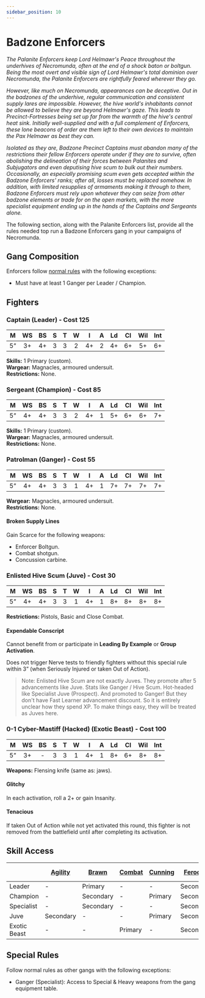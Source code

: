 ```yaml
---
sidebar_position: 10
---
```


# Badzone Enforcers

_The Palanite Enforcers keep Lord Helmawr's Peace throughout the underhives of Necromunda, often at the end of a shock baton or boltgun. Being the most overt and visible sign of Lord Helmawr's total dominion over Necromunda, the Palanite Enforcers are rightfully feared wherever they go._

_However, like much on Necromunda, appearances can be deceptive. Out in the badzones of the underhive, regular communication and consistent supply lares are impossible. However, the hive world's inhabitants cannot be allowed to believe they are beyond Helmawr's gaze. This leads to Precinct-Fortresses being set up far from the warmth of the hive's central heat sink. Initially well-supplied and with a full complement of Enforcers, these lone beacons of order are them left to their own devices to maintain the Pax Helmawr as best they can._

_Isolated as they are, Badzone Precinct Captains must abandon many of the restrictions their fellow Enforcers operate under if they are to survive, often abolishing the delineation of their forces between Palanites and Subjugators and even deputising hive scum to bulk out their numbers. Occasionally, an especially promising scum even gets accepted within the Badzone Enforcers' ranks; after all, losses must be replaced somehow. In addition, with limited resupplies of armaments making it through to them, Badzone Enforcers must rely upon whatever they can seize from other badzone elements or trade for on the open markets, with the more specialist equipment ending up in the hands of the Captains and Sergeants alone._

The following section, along with the Palanite Enforcers list, provide all the rules needed top run a Badzone Enforcers gang in your campaigns of Necromunda.

## Gang Composition

Enforcers follow [normal rules](core-gang-creation.md) with the following exceptions:

- Must have at least 1 Ganger per Leader / Champion.

## Fighters



### Captain (Leader) - Cost 125

| M   | WS  | BS  | S   | T   | W   | I   | A   | Ld  | Cl  | Wil | Int |
| :-: | :-: | :-: | :-: | :-: | :-: | :-: | :-: | :-: | :-: | :-: | :-: |
| 5”  | 3+  | 4+  | 3   | 3   | 2   | 4+  | 2   | 4+  | 6+  | 5+  | 6+  |

**Skills:** 1 Primary (custom).  
**Wargear:** Magnacles, armoured undersuit.  
**Restrictions:** None.


### Sergeant (Champion) - Cost 85

| M   | WS  | BS  | S   | T   | W   | I   | A   | Ld  | Cl  | Wil | Int |
| :-: | :-: | :-: | :-: | :-: | :-: | :-: | :-: | :-: | :-: | :-: | :-: |
| 5”  | 4+  | 4+  | 3   | 3   | 2   | 4+  | 1   | 5+  | 6+  | 6+  | 7+  |

**Skills:** 1 Primary (custom).  
**Wargear:** Magnacles, armoured undersuit.  
**Restrictions:** None.




### Patrolman (Ganger) - Cost 55

| M   | WS  | BS  | S   | T   | W   | I   | A   | Ld  | Cl  | Wil | Int |
| :-: | :-: | :-: | :-: | :-: | :-: | :-: | :-: | :-: | :-: | :-: | :-: |
| 5”  | 4+  | 4+  | 3   | 3   | 1   | 4+  | 1   | 7+  | 7+  | 7+  | 7+  |

**Wargear:** Magnacles, armoured undersuit.  
**Restrictions:** None.

#### Broken Supply Lines

Gain Scarce for the following weapons:

- Enforcer Boltgun.
- Combat shotgun.
- Concussion carbine.


### Enlisted Hive Scum (Juve) - Cost 30

| M   | WS  | BS  | S   | T   | W   | I   | A   | Ld  | Cl  | Wil | Int |
| :-: | :-: | :-: | :-: | :-: | :-: | :-: | :-: | :-: | :-: | :-: | :-: |
| 5”  | 4+  | 4+  | 3   | 3   | 1   | 4+  | 1   | 8+  | 8+  | 8+  | 8+  |

**Restrictions:** Pistols, Basic and Close Combat.

#### Expendable Conscript

Cannot benefit from or participate in **Leading By Example** or **Group Activation**.

Does not trigger Nerve tests to friendly fighters without this special rule within 3” (when Seriously Injured or taken Out of Action).

> Note: Enlisted Hive Scum are not exactly Juves. They promote after 5 advancements like Juve. Stats like Ganger / Hive Scum. Hot-headed like Specialist Juve (Prospect). And promoted to Ganger! But they don't have Fast Learner advancement discount.
> So it is entirely unclear how they spend XP. To make things easy, they will be treated as Juves here.


### 0-1 Cyber-Mastiff (Hacked) (Exotic Beast) - Cost 100

| M   | WS  | BS  | S   | T   | W   | I   | A   | Ld  | Cl  | Wil | Int |
| :-: | :-: | :-: | :-: | :-: | :-: | :-: | :-: | :-: | :-: | :-: | :-: |
| 5”  | 3+  | -   | 3   | 3   | 1   | 4+  | 1   | 8+  | 6+  | 8+  | 8+  |

**Weapons:** Flensing knife (same as: jaws).

#### Glitchy

In each activation, roll a 2+ or gain Insanity.

#### Tenacious

If taken Out of Action while not yet activated this round, this fighter is not removed from the battlefield until after completing its activation.

## Skill Access

|            | [Agility](/docs/gang-fighters-and-their-weaponry/skills/#agility)   | [Brawn](/docs/gang-fighters-and-their-weaponry/skills/#brawn)     | [Combat](/docs/gang-fighters-and-their-weaponry/skills/#combat)  | [Cunning](/docs/gang-fighters-and-their-weaponry/skills/#cunning) | [Ferocity](/docs/gang-fighters-and-their-weaponry/skills/#ferocity)  | [Leadership](/docs/gang-fighters-and-their-weaponry/skills/#leadership) | [Shooting](/docs/gang-fighters-and-their-weaponry/skills/#shooting) | Palanite Drill |
| :--------- | --------- | --------- | ------- | ------- | --------- | ---------- | -------- | -------------- |
| Leader     | -         | Primary   | -       | -       | Secondary | Secondary  | Primary  | Primary        |
| Champion   | -         | Secondary | -       | Primary | Secondary | Secondary  | Primary  | Primary        |
| Specialist | -         | Secondary | -       | -       | Secondary | -          | Primary  | Primary        |
| Juve       | Secondary | -         | -       | Primary | Secondary | -          | -        | -              |
| Exotic Beast        | -         | -         | Primary | -       | Secondary | -          | -        | -              |

## Special Rules

Follow normal rules as other gangs with the following exceptions:

- Ganger (Specialist): Access to Special & Heavy weapons from the gang equipment table.

